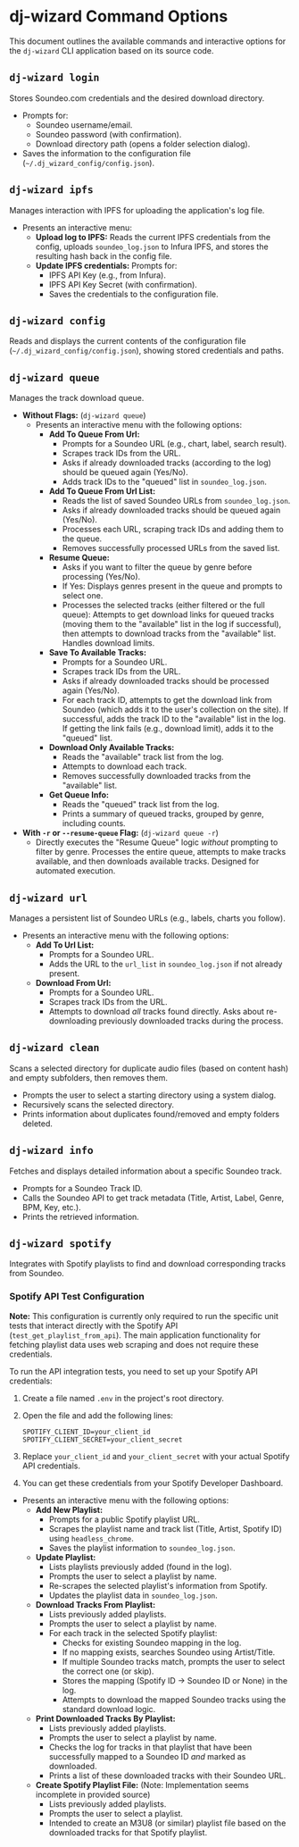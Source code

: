 # dj-wizard Command Options

This document outlines the available commands and interactive options for the `dj-wizard` CLI application based on its source code.

## `dj-wizard login`

Stores Soundeo.com credentials and the desired download directory.

* Prompts for:
    * Soundeo username/email.
    * Soundeo password (with confirmation).
    * Download directory path (opens a folder selection dialog).
* Saves the information to the configuration file (`~/.dj_wizard_config/config.json`).

## `dj-wizard ipfs`

Manages interaction with IPFS for uploading the application's log file.

* Presents an interactive menu:
    * **Upload log to IPFS:** Reads the current IPFS credentials from the config, uploads `soundeo_log.json` to Infura IPFS, and stores the resulting hash back in the config file.
    * **Update IPFS credentials:** Prompts for:
        * IPFS API Key (e.g., from Infura).
        * IPFS API Key Secret (with confirmation).
        * Saves the credentials to the configuration file.

## `dj-wizard config`

Reads and displays the current contents of the configuration file (`~/.dj_wizard_config/config.json`), showing stored credentials and paths.

## `dj-wizard queue`

Manages the track download queue.

* **Without Flags:** (`dj-wizard queue`)
    * Presents an interactive menu with the following options:
        * **Add To Queue From Url:**
            * Prompts for a Soundeo URL (e.g., chart, label, search result).
            * Scrapes track IDs from the URL.
            * Asks if already downloaded tracks (according to the log) should be queued again (Yes/No).
            * Adds track IDs to the "queued" list in `soundeo_log.json`.
        * **Add To Queue From Url List:**
            * Reads the list of saved Soundeo URLs from `soundeo_log.json`.
            * Asks if already downloaded tracks should be queued again (Yes/No).
            * Processes each URL, scraping track IDs and adding them to the queue.
            * Removes successfully processed URLs from the saved list.
        * **Resume Queue:**
            * Asks if you want to filter the queue by genre before processing (Yes/No).
            * If Yes: Displays genres present in the queue and prompts to select one.
            * Processes the selected tracks (either filtered or the full queue): Attempts to get download links for queued tracks (moving them to the "available" list in the log if successful), then attempts to download tracks from the "available" list. Handles download limits.
        * **Save To Available Tracks:**
            * Prompts for a Soundeo URL.
            * Scrapes track IDs from the URL.
            * Asks if already downloaded tracks should be processed again (Yes/No).
            * For each track ID, attempts to get the download link from Soundeo (which adds it to the user's collection on the site). If successful, adds the track ID to the "available" list in the log. If getting the link fails (e.g., download limit), adds it to the "queued" list.
        * **Download Only Available Tracks:**
            * Reads the "available" track list from the log.
            * Attempts to download each track.
            * Removes successfully downloaded tracks from the "available" list.
        * **Get Queue Info:**
            * Reads the "queued" track list from the log.
            * Prints a summary of queued tracks, grouped by genre, including counts.
* **With `-r` or `--resume-queue` Flag:** (`dj-wizard queue -r`)
    * Directly executes the "Resume Queue" logic *without* prompting to filter by genre. Processes the entire queue, attempts to make tracks available, and then downloads available tracks. Designed for automated execution.

## `dj-wizard url`

Manages a persistent list of Soundeo URLs (e.g., labels, charts you follow).

* Presents an interactive menu with the following options:
    * **Add To Url List:**
        * Prompts for a Soundeo URL.
        * Adds the URL to the `url_list` in `soundeo_log.json` if not already present.
    * **Download From Url:**
        * Prompts for a Soundeo URL.
        * Scrapes track IDs from the URL.
        * Attempts to download *all* tracks found directly. Asks about re-downloading previously downloaded tracks during the process.

## `dj-wizard clean`

Scans a selected directory for duplicate audio files (based on content hash) and empty subfolders, then removes them.

* Prompts the user to select a starting directory using a system dialog.
* Recursively scans the selected directory.
* Prints information about duplicates found/removed and empty folders deleted.

## `dj-wizard info`

Fetches and displays detailed information about a specific Soundeo track.

* Prompts for a Soundeo Track ID.
* Calls the Soundeo API to get track metadata (Title, Artist, Label, Genre, BPM, Key, etc.).
* Prints the retrieved information.

## `dj-wizard spotify`

Integrates with Spotify playlists to find and download corresponding tracks from Soundeo.

### Spotify API Test Configuration

**Note:** This configuration is currently only required to run the specific unit tests that interact directly with the Spotify API (`test_get_playlist_from_api`). The main application functionality for fetching playlist data uses web scraping and does not require these credentials.

To run the API integration tests, you need to set up your Spotify API credentials:

1.  Create a file named `.env` in the project's root directory.
2.  Open the file and add the following lines:

    ```
    SPOTIFY_CLIENT_ID=your_client_id
    SPOTIFY_CLIENT_SECRET=your_client_secret
    ```

3.  Replace `your_client_id` and `your_client_secret` with your actual Spotify API credentials.
4.  You can get these credentials from your Spotify Developer Dashboard.

* Presents an interactive menu with the following options:
    * **Add New Playlist:**
        * Prompts for a public Spotify playlist URL.
        * Scrapes the playlist name and track list (Title, Artist, Spotify ID) using `headless_chrome`.
        * Saves the playlist information to `soundeo_log.json`.
    * **Update Playlist:**
        * Lists playlists previously added (found in the log).
        * Prompts the user to select a playlist by name.
        * Re-scrapes the selected playlist's information from Spotify.
        * Updates the playlist data in `soundeo_log.json`.
    * **Download Tracks From Playlist:**
        * Lists previously added playlists.
        * Prompts the user to select a playlist by name.
        * For each track in the selected Spotify playlist:
            * Checks for existing Soundeo mapping in the log.
            * If no mapping exists, searches Soundeo using Artist/Title.
            * If multiple Soundeo tracks match, prompts the user to select the correct one (or skip).
            * Stores the mapping (Spotify ID -> Soundeo ID or None) in the log.
            * Attempts to download the mapped Soundeo tracks using the standard download logic.
    * **Print Downloaded Tracks By Playlist:**
        * Lists previously added playlists.
        * Prompts the user to select a playlist by name.
        * Checks the log for tracks in that playlist that have been successfully mapped to a Soundeo ID *and* marked as downloaded.
        * Prints a list of these downloaded tracks with their Soundeo URL.
    * **Create Spotify Playlist File:** (Note: Implementation seems incomplete in provided source)
        * Lists previously added playlists.
        * Prompts the user to select a playlist.
        * Intended to create an M3U8 (or similar) playlist file based on the downloaded tracks for that Spotify playlist.
